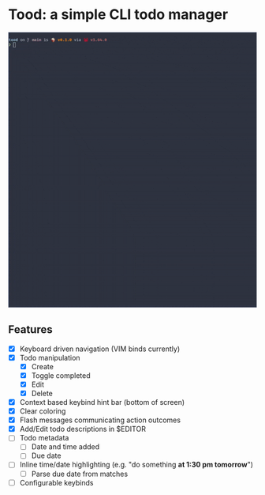 # Tood: a simple CLI todo manager

![Demo](./media/tood-demo.gif)

## Features
- [x] Keyboard driven navigation (VIM binds currently)
- [x] Todo manipulation
  - [x] Create
  - [x] Toggle completed
  - [x] Edit
  - [x] Delete
- [x] Context based keybind hint bar (bottom of screen)
- [x] Clear coloring
- [x] Flash messages communicating action outcomes
- [x] Add/Edit todo descriptions in $EDITOR
- [ ] Todo metadata
  - [ ] Date and time added
  - [ ] Due date
- [ ] Inline time/date highlighting (e.g. "do something __at 1:30 pm tomorrow__")
  - [ ] Parse due date from matches
- [ ] Configurable keybinds
